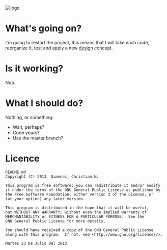 ![logo](http://upload.wikimedia.org/wikipedia/commons/f/fd/Diaspora_logo_fleur.jpg)

# What's going on?

I'm going to restart the project, this means that I will take each code, reorganize it, test and apply a new [design](./Design.md) concept.

# Is it working?

Nop.

# What I should do?

Nothing, or something:

* Wait, perhaps?
* Code yours?
* Use the master branch?

# Licence

    README.md
    Copyright (C) 2013  Giménez, Christian N.

    This program is free software: you can redistribute it and/or modify
    it under the terms of the GNU General Public License as published by
    the Free Software Foundation, either version 3 of the License, or
    (at your option) any later version.

    This program is distributed in the hope that it will be useful,
    but WITHOUT ANY WARRANTY; without even the implied warranty of
    MERCHANTABILITY or FITNESS FOR A PARTICULAR PURPOSE.  See the
    GNU General Public License for more details.

    You should have received a copy of the GNU General Public License
    along with this program.  If not, see <http://www.gnu.org/licenses/>.

    Martes 23 De Julio Del 2013



